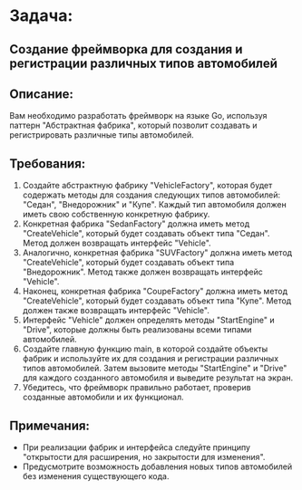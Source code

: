 # Задача:
## Создание фреймворка для создания и регистрации различных типов автомобилей

## Описание: 
Вам необходимо разработать фреймворк на языке Go, используя паттерн "Абстрактная фабрика", который позволит создавать и регистрировать различные типы автомобилей.


## Требования:
1. Создайте абстрактную фабрику "VehicleFactory", которая будет содержать методы для создания следующих типов автомобилей: "Седан", "Внедорожник" и "Купе". Каждый тип автомобиля должен иметь свою собственную конкретную фабрику.
2. Конкретная фабрика "SedanFactory" должна иметь метод "CreateVehicle", который будет создавать объект типа "Седан". Метод должен возвращать интерфейс "Vehicle".
3. Аналогично, конкретная фабрика "SUVFactory" должна иметь метод "CreateVehicle", который будет создавать объект типа "Внедорожник". Метод также должен возвращать интерфейс "Vehicle".
4. Наконец, конкретная фабрика "CoupeFactory" должна иметь метод "CreateVehicle", который будет создавать объект типа "Купе". Метод должен также возвращать интерфейс "Vehicle".
5. Интерфейс "Vehicle" должен определять методы "StartEngine" и "Drive", которые должны быть реализованы всеми типами автомобилей.
6. Создайте главную функцию main, в которой создайте объекты фабрик и используйте их для создания и регистрации различных типов автомобилей. Затем вызовите методы "StartEngine" и "Drive" для каждого созданного автомобиля и выведите результат на экран.
7. Убедитесь, что фреймворк правильно работает, проверив созданные автомобили и их функционал.

## Примечания:
- При реализации фабрик и интерфейса следуйте принципу "открытости для расширения, но закрытости для изменения".
- Предусмотрите возможность добавления новых типов автомобилей без изменения существующего кода.